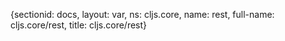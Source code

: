 {sectionid: docs, layout: var, ns: cljs.core, name: rest, full-name: cljs.core/rest,
  title: cljs.core/rest}
